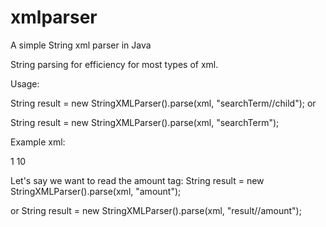 # xmlparser
A simple String xml parser in Java


String parsing for efficiency for most types of xml.

Usage:

String result = new StringXMLParser().parse(xml,
				"searchTerm//child"); or
        
String result = new StringXMLParser().parse(xml,
				"searchTerm");
		
Example xml:

<result>
<id>1</id>
<amount>10</amount>
</result>

Let's say we want to read the amount tag:
String result = new StringXMLParser().parse(xml,
				"amount");
				
or
String result = new StringXMLParser().parse(xml,
                				"result//amount");

					
				
